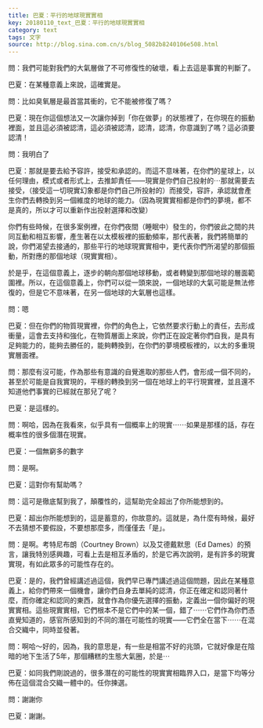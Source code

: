 ```yaml
---
title: 巴夏：平行的地球現實實相
key: 20180110_text_巴夏：平行的地球現實實相
category: text
tags: 文字
source: http://blog.sina.com.cn/s/blog_5082b8240106e508.html
---
```


問：我們可能對我們的大氣層做了不可修復性的破壞，看上去這是事實的判斷了。

巴夏：在某種意義上來說，這確實是。

問：比如臭氧層是最首當其衝的，它不能被修復了嗎？

巴夏：現在你這個想法又一次讓你掉到「你在做夢」的狀態裡了，在你現在的振動裡面，並且這必須被認清，這必須被認清，認清，認清，你意識到了嗎？這必須要認清！

問：我明白了

巴夏：那就是要去給予容許，接受和承認的。而這不意味著，在你們的星球上，以任何理由，模式或者形式上，去推卸責任——現實是你們自己投射的⋯那就需要去接受，（接受這一切現實幻象都是你們自己所投射的）而接受，容許，承認就會產生你們去轉換到另一個維度的地球的能力。（因為現實實相都是你們的夢境，都不是真的，所以才可以重新作出投射選擇和改變）

你們有些時候，在很多案例裡，在你們夜間（睡眠中）發生的，你們彼此之間的共同互動和相互影響，產生著在以太模板裡的振動頻率，那代表著，我們將簡單的說，你們渴望去接通的，那些平行的地球現實實相中，更代表你們所渴望的那個振動，所對應的那個地球（現實實相）。

於是乎，在這個意義上，逐步的朝向那個地球移動，或者轉變到那個地球的層面範圍裡。所以，在這個意義上，你們可以從一頭來說，一個地球的大氣可能是無法修復的，但是它不意味著，在另一個地球的大氣層也這樣。

問：嗯

巴夏：但在你們的物質現實裡，你們的角色上，它依然要求行動上的責任，去形成衝量，這會去支持和強化，在物質層面上來說，你們正在設定著你們自我，是具有足夠能力的，能夠去勝任的，能夠轉換到，在你們的夢境模板裡的，以太的多重現實層面裡。

問：那麼有沒可能，作為那些有意識的自覺進取的那些人們，會形成一個不同的，甚至於可能是自我實現的，平穩的轉換到另一個在地球上的平行現實裡，並且還不知道他們事實的已經就在那兒了呢？

巴夏：是這樣的。

問：啊哈，因為在我看來，似乎具有一個概率上的現實⋯⋯如果是那樣的話，存在概率性的很多個潛在現實。

巴夏：一個無窮多的數字

問：是啊。

巴夏：這對你有幫助嗎？

問：這可是徹底幫到我了，顛覆性的，這幫助完全超出了你所能想到的。

巴夏：超出你所能想到的，這是蓄意的，你故意的。這就是，為什麼有時候，最好不去猜想不要假設，不要想那麼多，而僅僅去「是」。

問：是啊。考特尼布朗（Courtney Brown）以及艾德戴默思（Ed Dames）的預言，讓我特別感興趣，可看上去是相互矛盾的，於是它再次說明，是有許多的現實實現，有如此眾多的可能性存在的。

巴夏：是的，我們曾經講述過這個，我們早已專門講述過這個問題，因此在某種意義上，給你們帶來一個機會，讓你們自身去單純的認清，你正在確定和認同著什麼，而你確定和認同的東西，就會作為你優先選擇的振動，定義出一個你偏好的現實實相。這些現實實相，它們根本不是它們中的某一個，錯了⋯⋯它們作為你們憑直覺知道的，感官所感知到的不同的潛在可能性的現實——它們全在當下⋯⋯在混合交織中，同時並發著。

問：啊哈～好的，因為，我的意思是，有一些是相當不好的兆頭，它就好像是在陰暗的地下生活了5年，那個糟糕的生態大氣圈，於是⋯

巴夏：如同我們剛說過的，很多潛在的可能性的現實實相臨界入口，是當下均等分佈在這個混合交織一體中的。任你揀選。

問：謝謝你

巴夏：謝謝。
